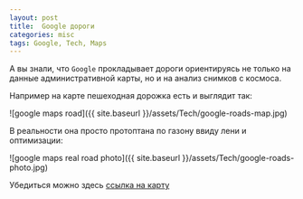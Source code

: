 ```yaml
---
layout: post
title:  Google дороги
categories: misc
tags: Google, Tech, Maps
---
```


А вы знали, что `Google` прокладывает дороги ориентируясь не только на данные административной карты, но и на анализ снимков с космоса. 

Например на карте пешеходная дорожка есть и выглядит так:

![google maps road]({{ site.baseurl }}/assets/Tech/google-roads-map.jpg)

В реальности она просто протоптана по газону ввиду лени и оптимизации:

![google maps real road photo]({{ site.baseurl }}/assets/Tech/google-roads-photo.jpg)

Убедиться можно здесь [ссылка на карту](https://www.google.com/maps/@50.100591,14.3876667,19z)
